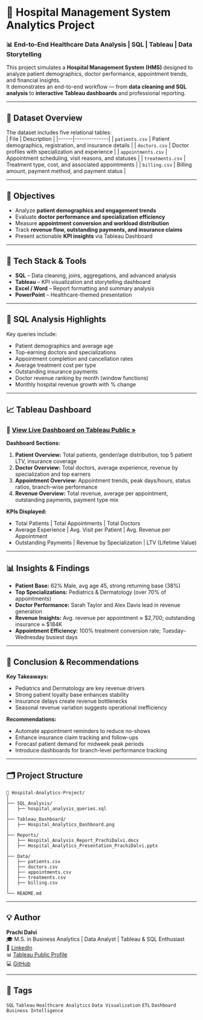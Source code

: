 # 🏥 Hospital Management System Analytics Project  

### 📊 End-to-End Healthcare Data Analysis | SQL | Tableau | Data Storytelling  

This project simulates a **Hospital Management System (HMS)** designed to analyze patient demographics, doctor performance, appointment trends, and financial insights.  
It demonstrates an end-to-end workflow — from **data cleaning and SQL analysis** to **interactive Tableau dashboards** and professional reporting.

---

## 📁 Dataset Overview  

The dataset includes five relational tables:  
| File | Description |
|------|--------------|
| `patients.csv` | Patient demographics, registration, and insurance details |
| `doctors.csv` | Doctor profiles with specialization and experience |
| `appointments.csv` | Appointment scheduling, visit reasons, and statuses |
| `treatments.csv` | Treatment type, cost, and associated appointments |
| `billing.csv` | Billing amount, payment method, and payment status |

---

## 🧠 Objectives  
- Analyze **patient demographics and engagement trends**  
- Evaluate **doctor performance and specialization efficiency**  
- Measure **appointment conversion and workload distribution**  
- Track **revenue flow, outstanding payments, and insurance claims**  
- Present actionable **KPI insights** via Tableau Dashboard  

---

## 🧩 Tech Stack & Tools  
- **SQL** – Data cleaning, joins, aggregations, and advanced analysis  
- **Tableau** – KPI visualization and storytelling dashboard  
- **Excel / Word** – Report formatting and summary analysis  
- **PowerPoint** – Healthcare-themed presentation  

---

## 🧮 SQL Analysis Highlights  

Key queries include:
- Patient demographics and average age  
- Top-earning doctors and specializations  
- Appointment completion and cancellation rates  
- Average treatment cost per type  
- Outstanding insurance payments  
- Doctor revenue ranking by month (window functions)  
- Monthly hospital revenue growth with % change  

---

## 📈 Tableau Dashboard  

### 🔗 [View Live Dashboard on Tableau Public »](https://public.tableau.com/app/profile/prachi.dalvi5969/viz/HospitalManagementSystem_17606686476580/HospitalAnalyticsDashboard)

**Dashboard Sections:**  
1. **Patient Overview:** Total patients, gender/age distribution, top 5 patient LTV, insurance coverage  
2. **Doctor Overview:** Total doctors, average experience, revenue by specialization and top earners  
3. **Appointment Overview:** Appointment trends, peak days/hours, status ratios, branch-wise performance  
4. **Revenue Overview:** Total revenue, average per appointment, outstanding payments, payment type mix  

**KPIs Displayed:**  
- Total Patients | Total Appointments | Total Doctors  
- Average Experience | Avg. Visit per Patient | Avg. Revenue per Appointment  
- Outstanding Payments | Revenue by Specialization | LTV (Lifetime Value)  

---

## 📊 Insights & Findings  

- **Patient Base:** 62% Male, avg age 45, strong returning base (38%)  
- **Top Specializations:** Pediatrics & Dermatology (over 70% of appointments)  
- **Doctor Performance:** Sarah Taylor and Alex Davis lead in revenue generation  
- **Revenue Insights:** Avg. revenue per appointment ≈ $2,700; outstanding insurance ≈ $184K  
- **Appointment Efficiency:** 100% treatment conversion rate; Tuesday–Wednesday busiest days  

---

## 🧭 Conclusion & Recommendations  

**Key Takeaways:**  
- Pediatrics and Dermatology are key revenue drivers  
- Strong patient loyalty base enhances stability  
- Insurance delays create revenue bottlenecks  
- Seasonal revenue variation suggests operational inefficiency  

**Recommendations:**  
- Automate appointment reminders to reduce no-shows  
- Enhance insurance claim tracking and follow-ups  
- Forecast patient demand for midweek peak periods  
- Introduce dashboards for branch-level performance tracking  

---

## 🗂️ Project Structure  

```
📂 Hospital-Analytics-Project/
│
├── SQL_Analysis/
│   ├── hospital_analysis_queries.sql
│
├── Tableau_Dashboard/
│   ├── Hospital_Analytics_Dashboard.png
│
├── Reports/
│   ├── Hospital_Analysis_Report_PrachiDalvi.docx
│   ├── Hospital_Analytics_Presentation_PrachiDalvi.pptx
│
├── Data/
│   ├── patients.csv
│   ├── doctors.csv
│   ├── appointments.csv
│   ├── treatments.csv
│   ├── billing.csv
│
└── README.md
```

---

## 💡 Author  

**Prachi Dalvi**  
🎓 M.S. in Business Analytics | Data Analyst | Tableau & SQL Enthusiast  
🔗 [LinkedIn](https://www.linkedin.com/in/prachi-dalvi-9465b0105/)  
📊 [Tableau Public Profile](https://public.tableau.com/app/profile/prachi.dalvi5969/vizzes)  
💻 [GitHub](https://github.com/prachidalvi)

---

## 📌 Tags  
`SQL` `Tableau` `Healthcare Analytics` `Data Visualization` `ETL` `Dashboard` `Business Intelligence`
